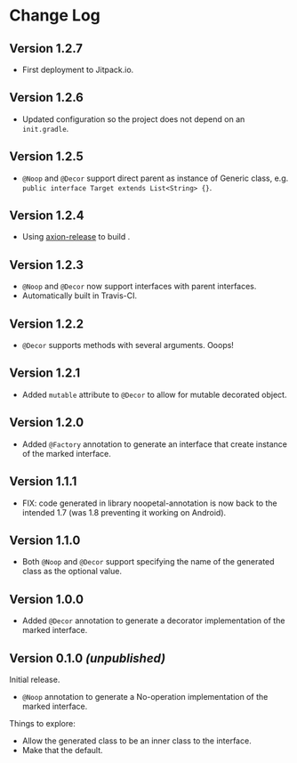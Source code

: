 Change Log
==========

Version 1.2.7
-------------

  * First deployment to Jitpack.io.

Version 1.2.6
-------------

  * Updated configuration so the project does not depend on an `init.gradle`.

Version 1.2.5
-------------

  * `@Noop` and `@Decor` support direct parent as instance of Generic class, e.g. `public interface Target extends List<String> {}`.

Version 1.2.4
-------------

  * Using [axion-release](https://github.com/allegro/axion-release-plugin) to build .

Version 1.2.3
-------------

  * `@Noop` and `@Decor` now support interfaces with parent interfaces.
  * Automatically built in Travis-CI.

Version 1.2.2
-------------

  * `@Decor` supports methods with several arguments. Ooops!

Version 1.2.1
-------------

  * Added `mutable` attribute to `@Decor` to allow for mutable decorated object.

Version 1.2.0
-------------

  * Added `@Factory` annotation to generate an interface that create instance of the marked interface.

Version 1.1.1
-------------

  * FIX: code generated in library noopetal-annotation is now back to the intended 1.7 (was 1.8 preventing it working on Android).

Version 1.1.0
-------------

  * Both `@Noop` and `@Decor` support specifying the name of the generated class as the optional value.

Version 1.0.0
-------------

  * Added `@Decor` annotation to generate a decorator implementation of the marked interface.


Version 0.1.0 *(unpublished)*
----------------------------

Initial release.

 * `@Noop` annotation to generate a No-operation implementation of the marked interface.


Things to explore:

 * Allow the generated class to be an inner class to the interface.
 * Make that the default.
